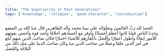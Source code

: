```yaml
---
title: "The Superiority of Past Generations"
tags: ['knowledge', 'religion', 'good-character', "introduction"]
---
```


 الحمدُ لله رَبِّ العَالمينَ وصَلَوَاتُه على نبينا محمد وآله الطاهرين قال عبدُ الله بن المقفع وجدنا الناس قبلنا كانوا أعظمَ أجسادًا وأوفر مع أجسادهم أحلامًا وأشد قوة وأحسن بقوتهم للأمور إتقانًا وأطول أعمارًا وأفْضَلَ بأعْمَارِهِم للأشياءِ اختبارًا فكان صاحبُ الدين منهم أبلغ في أمر الدين علمًا وعملًا من صاحب الدين منا وكان صاحبُ الدنيا على مثل ذَلكَ من البلاغَة والفَضل
